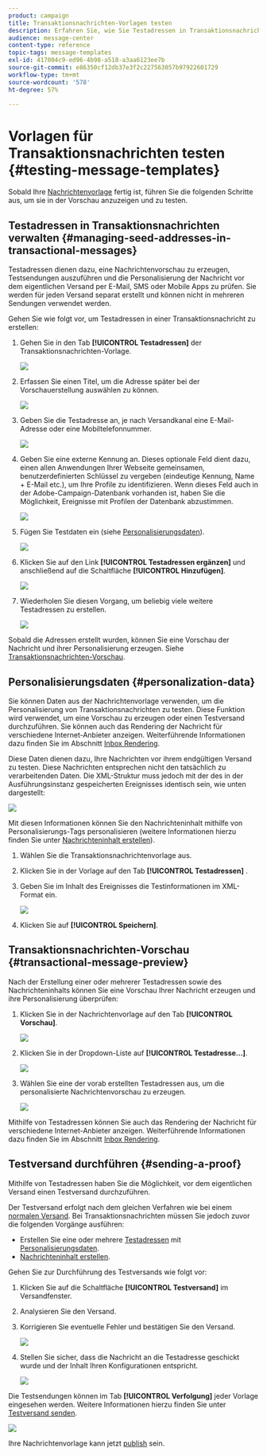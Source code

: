 ```yaml
---
product: campaign
title: Transaktionsnachrichten-Vorlagen testen
description: Erfahren Sie, wie Sie Testadressen in Transaktionsnachrichten verwalten können, um sie in Adobe Campaign Classic in der Vorschau anzuzeigen und zu testen.
audience: message-center
content-type: reference
topic-tags: message-templates
exl-id: 417004c9-ed96-4b98-a518-a3aa6123ee7b
source-git-commit: e86350cf12db37e3f2c227563057b97922601729
workflow-type: tm+mt
source-wordcount: '578'
ht-degree: 57%

---
```


# Vorlagen für Transaktionsnachrichten testen {#testing-message-templates}

Sobald Ihre [Nachrichtenvorlage](../../message-center/using/creating-the-message-template.md) fertig ist, führen Sie die folgenden Schritte aus, um sie in der Vorschau anzuzeigen und zu testen.

## Testadressen in Transaktionsnachrichten verwalten {#managing-seed-addresses-in-transactional-messages}

Testadressen dienen dazu, eine Nachrichtenvorschau zu erzeugen, Testsendungen auszuführen und die Personalisierung der Nachricht vor dem eigentlichen Versand per E-Mail, SMS oder Mobile Apps zu prüfen. Sie werden für jeden Versand separat erstellt und können nicht in mehreren Sendungen verwendet werden.

Gehen Sie wie folgt vor, um Testadressen in einer Transaktionsnachricht zu erstellen:

1. Gehen Sie in den Tab **[!UICONTROL Testadressen]** der Transaktionsnachrichten-Vorlage.

   ![](assets/messagecenter_create_seedaddr_001.png)

1. Erfassen Sie einen Titel, um die Adresse später bei der Vorschauerstellung auswählen zu können.

   ![](assets/messagecenter_create_seedaddr_002.png)

1. Geben Sie die Testadresse an, je nach Versandkanal eine E-Mail-Adresse oder eine Mobiltelefonnummer.

   ![](assets/messagecenter_create_seedaddr_003.png)

1. Geben Sie eine externe Kennung an. Dieses optionale Feld dient dazu, einen allen Anwendungen Ihrer Webseite gemeinsamen, benutzerdefinierten Schlüssel zu vergeben (eindeutige Kennung, Name + E-Mail etc.), um Ihre Profile zu identifizieren. Wenn dieses Feld auch in der Adobe-Campaign-Datenbank vorhanden ist, haben Sie die Möglichkeit, Ereignisse mit Profilen der Datenbank abzustimmen.

   ![](assets/messagecenter_create_seedaddr_003bis.png)

1. Fügen Sie Testdaten ein (siehe [Personalisierungsdaten](#personalization-data)).

   ![](assets/messagecenter_create_custo_001.png)

   <!--## Creating several seed addresses {#creating-several-seed-addresses}-->
1. Klicken Sie auf den Link **[!UICONTROL Testadressen ergänzen]** und anschließend auf die Schaltfläche **[!UICONTROL Hinzufügen]**.

   ![](assets/messagecenter_create_seedaddr_004.png)

   <!--1. Follow the configuration steps for a seed address detailed in the [Creating a seed address](#creating-a-seed-address) section.-->
1. Wiederholen Sie diesen Vorgang, um beliebig viele weitere Testadressen zu erstellen.

   ![](assets/messagecenter_create_seedaddr_008.png)

Sobald die Adressen erstellt wurden, können Sie eine Vorschau der Nachricht und ihrer Personalisierung erzeugen. Siehe [Transaktionsnachrichten-Vorschau](#transactional-message-preview).

## Personalisierungsdaten {#personalization-data}

Sie können Daten aus der Nachrichtenvorlage verwenden, um die Personalisierung von Transaktionsnachrichten zu testen. Diese Funktion wird verwendet, um eine Vorschau zu erzeugen oder einen Testversand durchzuführen. Sie können auch das Rendering der Nachricht für verschiedene Internet-Anbieter anzeigen. Weiterführende Informationen dazu finden Sie im Abschnitt [Inbox Rendering](../../delivery/using/inbox-rendering.md).

Diese Daten dienen dazu, Ihre Nachrichten vor ihrem endgültigen Versand zu testen. Diese Nachrichten entsprechen nicht den tatsächlich zu verarbeitenden Daten. Die XML-Struktur muss jedoch mit der des in der Ausführungsinstanz gespeicherten Ereignisses identisch sein, wie unten dargestellt:

![](assets/messagecenter_create_custo_006.png)

Mit diesen Informationen können Sie den Nachrichteninhalt mithilfe von Personalisierungs-Tags personalisieren (weitere Informationen hierzu finden Sie unter [Nachrichteninhalt erstellen](../../message-center/using/creating-the-message-template.md#creating-message-content)).

1. Wählen Sie die Transaktionsnachrichtenvorlage aus.

1. Klicken Sie in der Vorlage auf den Tab **[!UICONTROL Testadressen]** .

1. Geben Sie im Inhalt des Ereignisses die Testinformationen im XML-Format ein.

   ![](assets/messagecenter_create_custo_001.png)

1. Klicken Sie auf **[!UICONTROL Speichern]**.

## Transaktionsnachrichten-Vorschau {#transactional-message-preview}

Nach der Erstellung einer oder mehrerer Testadressen sowie des Nachrichteninhalts können Sie eine Vorschau Ihrer Nachricht erzeugen und ihre Personalisierung überprüfen:

1. Klicken Sie in der Nachrichtenvorlage auf den Tab **[!UICONTROL Vorschau]**.

   ![](assets/messagecenter_preview_001.png)

1. Klicken Sie in der Dropdown-Liste auf **[!UICONTROL Testadresse...]**.

   ![](assets/messagecenter_preview_002.png)

1. Wählen Sie eine der vorab erstellten Testadressen aus, um die personalisierte Nachrichtenvorschau zu erzeugen.

   ![](assets/messagecenter_create_seedaddr_009.png)

Mithilfe von Testadressen können Sie auch das Rendering der Nachricht für verschiedene Internet-Anbieter anzeigen. Weiterführende Informationen dazu finden Sie im Abschnitt [Inbox Rendering](../../delivery/using/inbox-rendering.md).

## Testversand durchführen {#sending-a-proof}

Mithilfe von Testadressen haben Sie die Möglichkeit, vor dem eigentlichen Versand einen Testversand durchzuführen.

Der Testversand erfolgt nach dem gleichen Verfahren wie bei einem [normalen Versand](../../delivery/using/steps-validating-the-delivery.md#sending-a-proof). Bei Transaktionsnachrichten müssen Sie jedoch zuvor die folgenden Vorgänge ausführen:

* Erstellen Sie eine oder mehrere [Testadressen](#managing-seed-addresses-in-transactional-messages) mit [Personalisierungsdaten](#personalization-data).
* [Nachrichteninhalt erstellen](../../message-center/using/creating-the-message-template.md#creating-message-content).

Gehen Sie zur Durchführung des Testversands wie folgt vor:

1. Klicken Sie auf die Schaltfläche **[!UICONTROL Testversand]** im Versandfenster.
1. Analysieren Sie den Versand.
1. Korrigieren Sie eventuelle Fehler und bestätigen Sie den Versand.

   ![](assets/messagecenter_send_proof_001.png)

1. Stellen Sie sicher, dass die Nachricht an die Testadresse geschickt wurde und der Inhalt Ihren Konfigurationen entspricht.

   ![](assets/messagecenter_send_proof_002.png)

Die Testsendungen können im Tab **[!UICONTROL Verfolgung]** jeder Vorlage eingesehen werden. Weitere Informationen hierzu finden Sie unter [Testversand senden](../../delivery/using/steps-validating-the-delivery.md#sending-a-proof).

![](assets/messagecenter_send_proof_003.png)

Ihre Nachrichtenvorlage kann jetzt [publish](../../message-center/using/publishing-message-templates.md) sein.